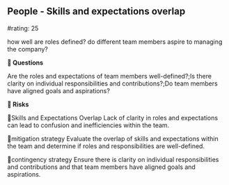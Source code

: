 

## People - Skills and expectations overlap

#rating: 25


how well are roles defined? do different team members aspire to managing the company?

**💭 Questions**

Are the roles and expectations of team members well-defined?;Is there clarity on individual responsibilities and contributions?;Do team members have aligned goals and aspirations?

**🚨 Risks**

🚨Skills and Expectations Overlap
Lack of clarity in roles and expectations can lead to confusion and inefficiencies within the team.

🚨mitigation strategy
Evaluate the overlap of skills and expectations within the team and determine if roles and responsibilities are well-defined.

🚨contingency strategy
Ensure there is clarity on individual responsibilities and contributions and that team members have aligned goals and aspirations.




